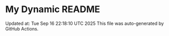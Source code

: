 # My Dynamic README
Updated at: Tue Sep 16 22:18:10 UTC 2025
This file was auto-generated by GitHub Actions.
